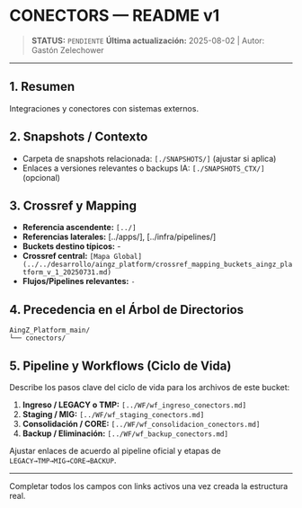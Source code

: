 # CONECTORS — README v1

> **STATUS:** `PENDIENTE`
> **Última actualización:** 2025-08-02 | Autor: Gastón Zelechower

---

## 1. Resumen
Integraciones y conectores con sistemas externos.

## 2. Snapshots / Contexto
- Carpeta de snapshots relacionada: `[./SNAPSHOTS/]` (ajustar si aplica)
- Enlaces a versiones relevantes o backups IA: `[./SNAPSHOTS_CTX/]` (opcional)

## 3. Crossref y Mapping
- **Referencia ascendente:** `[../]`
- **Referencias laterales:** [../apps/], [../infra/pipelines/]
- **Buckets destino típicos:** -
- **Crossref central:** `[Mapa Global](../../desarrollo/aingz_platform/crossref_mapping_buckets_aingz_platform_v_1_20250731.md)`
- **Flujos/Pipelines relevantes:** `-`

## 4. Precedencia en el Árbol de Directorios
```text
AingZ_Platform_main/
└── conectors/
```

## 5. Pipeline y Workflows (Ciclo de Vida)
Describe los pasos clave del ciclo de vida para los archivos de este bucket:
1. **Ingreso / LEGACY o TMP:** `[../WF/wf_ingreso_conectors.md]`
2. **Staging / MIG:** `[../WF/wf_staging_conectors.md]`
3. **Consolidación / CORE:** `[../WF/wf_consolidacion_conectors.md]`
4. **Backup / Eliminación:** `[../WF/wf_backup_conectors.md]`

Ajustar enlaces de acuerdo al pipeline oficial y etapas de `LEGACY→TMP→MIG→CORE→BACKUP`.

---

Completar todos los campos con links activos una vez creada la estructura real.

